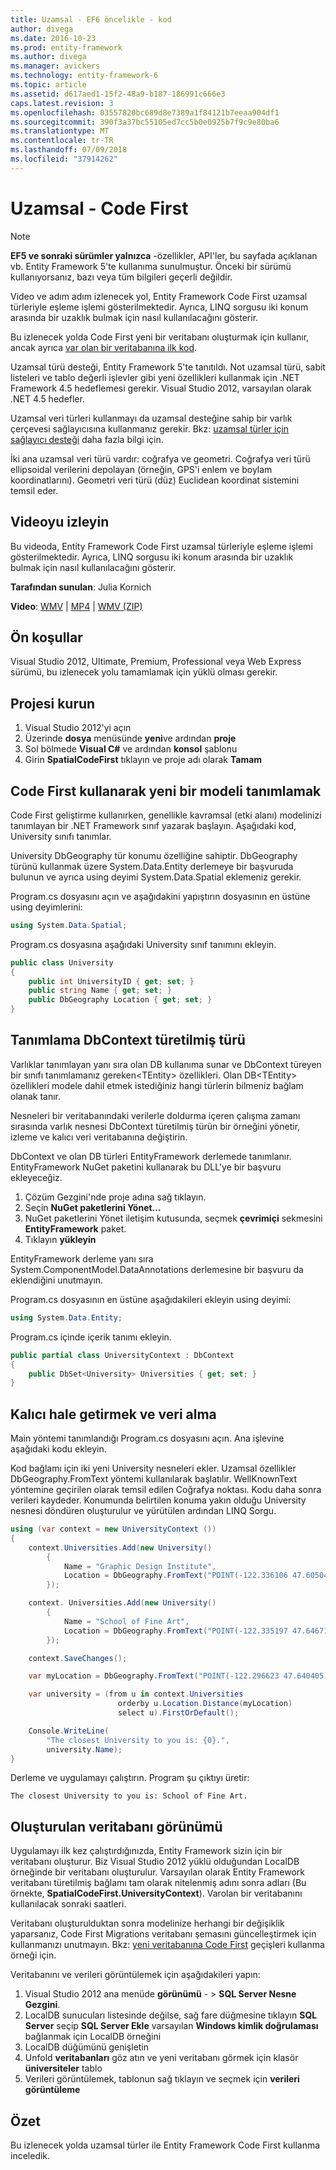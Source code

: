 ```yaml
---
title: Uzamsal - EF6 öncelikle - kod
author: divega
ms.date: 2016-10-23
ms.prod: entity-framework
ms.author: divega
ms.manager: avickers
ms.technology: entity-framework-6
ms.topic: article
ms.assetid: d617aed1-15f2-48a9-b187-186991c666e3
caps.latest.revision: 3
ms.openlocfilehash: 03557820bc689d8e7389a1f84121b7eeaa904df1
ms.sourcegitcommit: 390f3a37bc55105ed7cc5b0e0925b7f9c9e80ba6
ms.translationtype: MT
ms.contentlocale: tr-TR
ms.lasthandoff: 07/09/2018
ms.locfileid: "37914262"
---
```

# <a name="spatial---code-first"></a>Uzamsal - Code First
> [!NOTE]
> **EF5 ve sonraki sürümler yalnızca** -özellikler, API'ler, bu sayfada açıklanan vb. Entity Framework 5'te kullanıma sunulmuştur. Önceki bir sürümü kullanıyorsanız, bazı veya tüm bilgileri geçerli değildir.

Video ve adım adım izlenecek yol, Entity Framework Code First uzamsal türleriyle eşleme işlemi gösterilmektedir. Ayrıca, LINQ sorgusu iki konum arasında bir uzaklık bulmak için nasıl kullanılacağını gösterir.

Bu izlenecek yolda Code First yeni bir veritabanı oluşturmak için kullanır, ancak ayrıca [var olan bir veritabanına ilk kod](~/ef6/modeling/code-first/workflows/existing-database.md).

Uzamsal türü desteği, Entity Framework 5'te tanıtıldı. Not uzamsal türü, sabit listeleri ve tablo değerli işlevler gibi yeni özellikleri kullanmak için .NET Framework 4.5 hedeflemesi gerekir. Visual Studio 2012, varsayılan olarak .NET 4.5 hedefler.

Uzamsal veri türleri kullanmayı da uzamsal desteğine sahip bir varlık çerçevesi sağlayıcısına kullanmanız gerekir. Bkz: [uzamsal türler için sağlayıcı desteği](~/ef6/fundamentals/providers/spatial-support.md) daha fazla bilgi için.

İki ana uzamsal veri türü vardır: coğrafya ve geometri. Coğrafya veri türü ellipsoidal verilerini depolayan (örneğin, GPS'i enlem ve boylam koordinatlarını). Geometri veri türü (düz) Euclidean koordinat sistemini temsil eder.

## <a name="watch-the-video"></a>Videoyu izleyin
Bu videoda, Entity Framework Code First uzamsal türleriyle eşleme işlemi gösterilmektedir. Ayrıca, LINQ sorgusu iki konum arasında bir uzaklık bulmak için nasıl kullanılacağını gösterir.

**Tarafından sunulan**: Julia Kornich

**Video**: [WMV](http://download.microsoft.com/download/9/1/3/913EA17E-6F97-41D8-A4FE-805A0D83D26A/HDI-ITPro-MSDN-winvideo-spatialwithcodefirst.wmv) | [MP4](http://download.microsoft.com/download/9/1/3/913EA17E-6F97-41D8-A4FE-805A0D83D26A/HDI-ITPro-MSDN-mp4video-spatialwithcodefirst.m4v) | [WMV (ZIP)](http://download.microsoft.com/download/9/1/3/913EA17E-6F97-41D8-A4FE-805A0D83D26A/HDI-ITPro-MSDN-winvideo-spatialwithcodefirst.zip)

## <a name="pre-requisites"></a>Ön koşullar

Visual Studio 2012, Ultimate, Premium, Professional veya Web Express sürümü, bu izlenecek yolu tamamlamak için yüklü olması gerekir.

## <a name="set-up-the-project"></a>Projesi kurun

1.  Visual Studio 2012'yi açın
2.  Üzerinde **dosya** menüsünde **yeni**ve ardından **proje**
3.  Sol bölmede **Visual C\#** ve ardından **konsol** şablonu
4.  Girin **SpatialCodeFirst** tıklayın ve proje adı olarak **Tamam**

## <a name="define-a-new-model-using-code-first"></a>Code First kullanarak yeni bir modeli tanımlamak

Code First geliştirme kullanırken, genellikle kavramsal (etki alanı) modelinizi tanımlayan bir .NET Framework sınıf yazarak başlayın. Aşağıdaki kod, University sınıfı tanımlar.

University DbGeography tür konumu özelliğine sahiptir. DbGeography türünü kullanmak üzere System.Data.Entity derlemeye bir başvuruda bulunun ve ayrıca using deyimi System.Data.Spatial eklemeniz gerekir.

Program.cs dosyasını açın ve aşağıdakini yapıştırın dosyasının en üstüne using deyimlerini:

``` csharp
using System.Data.Spatial;
```

Program.cs dosyasına aşağıdaki University sınıf tanımını ekleyin.

``` csharp
public class University  
{
    public int UniversityID { get; set; }
    public string Name { get; set; }
    public DbGeography Location { get; set; }
}
```

## <a name="define-the-dbcontext-derived-type"></a>Tanımlama DbContext türetilmiş türü

Varlıklar tanımlayan yanı sıra olan DB kullanıma sunar ve DbContext türeyen bir sınıfı tanımlamanız gereken&lt;TEntity&gt; özellikleri. Olan DB&lt;TEntity&gt; özellikleri modele dahil etmek istediğiniz hangi türlerin bilmeniz bağlam olanak tanır.

Nesneleri bir veritabanındaki verilerle doldurma içeren çalışma zamanı sırasında varlık nesnesi DbContext türetilmiş türün bir örneğini yönetir, izleme ve kalıcı veri veritabanına değiştirin.

DbContext ve olan DB türleri EntityFramework derlemede tanımlanır. EntityFramework NuGet paketini kullanarak bu DLL'ye bir başvuru ekleyeceğiz.

1.  Çözüm Gezgini'nde proje adına sağ tıklayın.
2.  Seçin **NuGet paketlerini Yönet...**
3.  NuGet paketlerini Yönet iletişim kutusunda, seçmek **çevrimiçi** sekmesini **EntityFramework** paket.
4.  Tıklayın **yükleyin**

EntityFramework derleme yanı sıra System.ComponentModel.DataAnnotations derlemesine bir başvuru da eklendiğini unutmayın.

Program.cs dosyasının en üstüne aşağıdakileri ekleyin using deyimi:

``` csharp
using System.Data.Entity;
```

Program.cs içinde içerik tanımı ekleyin. 

``` csharp
public partial class UniversityContext : DbContext
{
    public DbSet<University> Universities { get; set; }
}
```

## <a name="persist-and-retrieve-data"></a>Kalıcı hale getirmek ve veri alma

Main yöntemi tanımlandığı Program.cs dosyasını açın. Ana işlevine aşağıdaki kodu ekleyin.

Kod bağlamı için iki yeni University nesneleri ekler. Uzamsal özellikler DbGeography.FromText yöntemi kullanılarak başlatılır. WellKnownText yöntemine geçirilen olarak temsil edilen Coğrafya noktası. Kodu daha sonra verileri kaydeder. Konumunda belirtilen konuma yakın olduğu University nesnesi döndüren oluşturulur ve yürütülen ardından LINQ Sorgu.

``` csharp
using (var context = new UniversityContext ())
{
    context.Universities.Add(new University()
        {
            Name = "Graphic Design Institute",
            Location = DbGeography.FromText("POINT(-122.336106 47.605049)"),
        });

    context. Universities.Add(new University()
        {
            Name = "School of Fine Art",
            Location = DbGeography.FromText("POINT(-122.335197 47.646711)"),
        });

    context.SaveChanges();

    var myLocation = DbGeography.FromText("POINT(-122.296623 47.640405)");

    var university = (from u in context.Universities
                        orderby u.Location.Distance(myLocation)
                        select u).FirstOrDefault();

    Console.WriteLine(
        "The closest University to you is: {0}.",
        university.Name);
}
```

Derleme ve uygulamayı çalıştırın. Program şu çıktıyı üretir:

```
The closest University to you is: School of Fine Art.
```

## <a name="view-the-generated-database"></a>Oluşturulan veritabanı görünümü

Uygulamayı ilk kez çalıştırdığınızda, Entity Framework sizin için bir veritabanı oluşturur. Biz Visual Studio 2012 yüklü olduğundan LocalDB örneğinde bir veritabanı oluşturulur. Varsayılan olarak Entity Framework veritabanı türetilmiş bağlamı tam olarak nitelenmiş adını sonra adları (Bu örnekte, **SpatialCodeFirst.UniversityContext**). Varolan bir veritabanını kullanılacak sonraki saatleri.  

Veritabanı oluşturulduktan sonra modelinize herhangi bir değişiklik yaparsanız, Code First Migrations veritabanı şemasını güncelleştirmek için kullanmanızı unutmayın. Bkz: [yeni veritabanına Code First](~/ef6/modeling/code-first/workflows/new-database.md) geçişleri kullanma örneği için.

Veritabanını ve verileri görüntülemek için aşağıdakileri yapın:

1.  Visual Studio 2012 ana menüde **görünümü**  - &gt; **SQL Server Nesne Gezgini**.
2.  LocalDB sunucuları listesinde değilse, sağ fare düğmesine tıklayın **SQL Server** seçip **SQL Server Ekle** varsayılan **Windows kimlik doğrulaması** bağlanmak için LocalDB örneğini
3.  LocalDB düğümünü genişletin
4.  Unfold **veritabanları** göz atın ve yeni veritabanı görmek için klasör **üniversiteler** tablo
5.  Verileri görüntülemek, tablonun sağ tıklayın ve seçmek için **verileri görüntüleme**

## <a name="summary"></a>Özet

Bu izlenecek yolda uzamsal türler ile Entity Framework Code First kullanma inceledik. 
